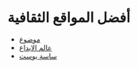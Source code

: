 # أفضل المواقع الثقافية

- [موضوع](http://mawdoo3.com/)
- [عالم الابداع](http://www.ibda3world.com/)
- [ساسة بوست](http://www.sasapost.com/)
